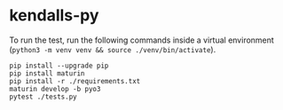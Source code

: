 # kendalls-py

To run the test, run the following commands inside a virtual environment (`python3 -m venv venv && source ./venv/bin/activate`).

```shell
pip install --upgrade pip
pip install maturin
pip install -r ./requirements.txt
maturin develop -b pyo3
pytest ./tests.py
```